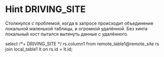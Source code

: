 # Hint DRIVING_SITE

Столкнулся с проблемой, когда в запросе происходит объединение локальной маленькой таблицы, и огромной удалённой.
Без хинта локальный хост пытался вытянуть данные с удалённого.

select /*+ DRIVING_SITE */ rs.column1
from remote_table1@remote_site rs
join local_table1 lt
on rs.id = lt.id;